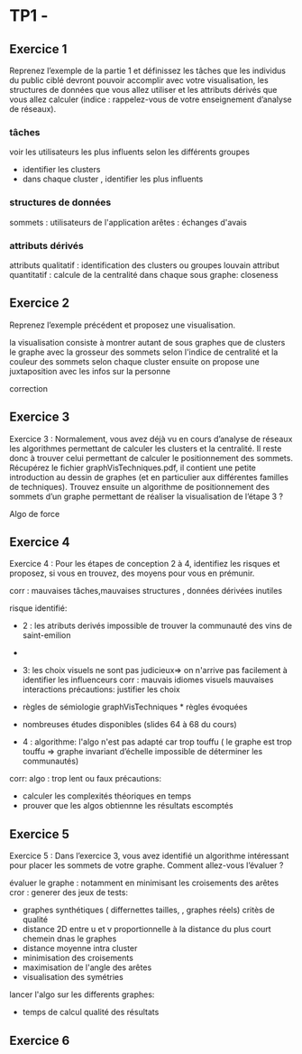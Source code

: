 TP1 -
==
## Exercice 1
Reprenez l’exemple de la partie 1 et définissez les tâches que les individus du public
ciblé devront pouvoir accomplir avec votre visualisation, les structures de données que vous allez
utiliser et les attributs dérivés que vous allez calculer (indice : rappelez-vous de votre enseignement
d’analyse de réseaux).

### tâches
voir les utilisateurs les plus
influents selon les différents groupes
* identifier les clusters
* dans chaque cluster , identifier les plus influents

### structures de données
sommets : utilisateurs de l'application
arêtes :  échanges d'avais

### attributs dérivés
attributs qualitatif : identification des clusters ou groupes louvain
attribut quantitatif : calcule de la centralité  dans chaque sous graphe:  closeness


## Exercice 2
Reprenez l’exemple précédent et proposez une visualisation.

la visualisation consiste à  montrer autant de sous graphes que de clusters le graphe avec la grosseur des sommets selon l'indice de centralité  et la couleur des sommets selon chaque cluster
ensuite on propose une juxtaposition avec les infos sur la personne

correction


## Exercice 3
Exercice 3 : Normalement, vous avez déjà vu en cours d’analyse de réseaux les algorithmes
permettant de calculer les clusters et la centralité. Il reste donc à trouver celui permettant de
calculer le positionnement des sommets. Récupérez le fichier graphVisTechniques.pdf, il contient
une petite introduction au dessin de graphes (et en particulier aux différentes familles de
techniques). Trouvez ensuite un algorithme de positionnement des sommets d’un graphe
permettant de réaliser la visualisation de l’étape 3 ?

Algo de force



## Exercice 4
Exercice 4 : Pour les étapes de conception 2 à 4, identifiez les risques et proposez, si vous en trouvez,
des moyens pour vous en prémunir.


corr : mauvaises tâches,mauvaises structures , données dérivées inutiles


risque identifié:  
* 2 : les atributs derivés impossible de trouver la communauté des vins de saint-emilion
*
*  3:  les choix visuels ne sont pas judicieux=> on n'arrive pas facilement à  identifier les influenceurs
corr :  mauvais idiomes visuels
mauvaises interactions
précautions:   justifier les choix
  * règles de sémiologie graphVisTechniques * règles évoquées
  * nombreuses études disponibles (slides 64 à  68 du cours)

* 4 :  algorithme:  l'algo n'est pas adapté car trop touffu   ( le graphe est trop touffu => graphe invariant d’échelle impossible de déterminer les communautés)


corr:  algo : trop lent ou faux
précautions:
  * calculer les complexités théoriques en temps
  *  prouver que les algos obtiennne les résultats escomptés





## Exercice 5
Exercice 5 : Dans l’exercice 3, vous avez identifié un algorithme intéressant pour placer les sommets
de votre graphe. Comment allez-vous l’évaluer ?

évaluer le graphe :  notamment en minimisant les croisements des arêtes
cror :
generer des jeux de tests:
* graphes synthétiques ( differnettes tailles, , graphes réels)
critès de qualité
 * distance 2D  entre u et v proportionnelle à  la distance du plus court chemein dnas  le graphes
 * distance moyenne intra cluster
 * minimisation des croisements
 * maximisation de l'angle des arêtes
 * visualisation des symétries

 lancer l'algo sur les differents graphes:
 * temps de calcul
 qualité des résultats

## Exercice 6
